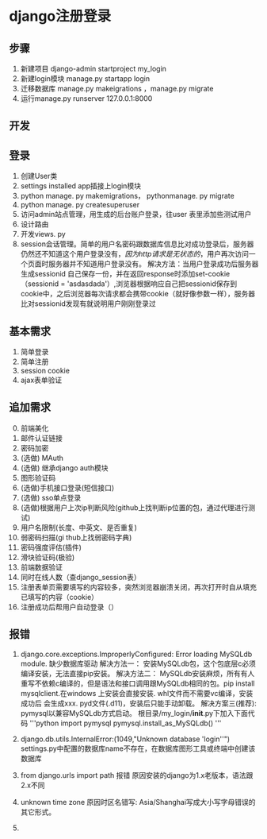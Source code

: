 django注册登录
===
## 步骤
1. 新建项目 django-admin startproject my_login
2. 新建login模块    manage.py startapp login
3. 迁移数据库    manage.py makeigrations ，manage.py migrate
4. 运行manage.py runserver 127.0.0.1:8000


## 开发
## 登录
1. 创建User类
2. settings installed app插接上login模块
3. python manage. py makemigrations， pythonmanage. py migrate
4. python manage. py createsuperuser
5. 访问admin站点管理，用生成的后台账户登录，往user 表里添加些测试用户
6. 设计路由
7. 开发views. py
8. session会话管理。简单的用户名密码跟数据库信息比对成功登录后，服务器仍然还不知道这个用户登录没有，*因为http请求是无状态的*，用户再次访问一个页面时服务器并不知道用户登录没有。
    解决方法：当用户登录成功后服务器生成sessionid 自己保存一份，并在返回response时添加set-cookie（sessionid = 'asdasdada'）,浏览器根据响应自己把sessionid保存到cookie中，之后浏览器每次请求都会携带cookie（就好像参数一样），服务器比对sessionid发现有就说明用户刚刚登录过


## 基本需求
1. 简单登录
2. 简单注册
3. session cookie
4. ajax表单验证

## 追加需求
0. 前端美化
1. 邮件认证链接
2. 密码加密
3. (选做) MAuth
4. (选做) 继承django auth模块
5. 图形验证码
6. (选做)手机接口登录(短信接口)
7. (选做) sso单点登录
8. (选做)根据用户上次ip判断风险(github上找判断ip位置的包，通过代理进行测试)
9. 用户名限制(长度、中英文、是否重复)
10. 弱密码扫描(gi thub上找弱密码字典)
11. 密码强度评估(插件)
12. 滑块验证码(极验)
13. 前端数据验证
14. 同时在线人数（查django_session表）
15. 注册表单页需要填写的内容较多，突然浏览器崩溃关闭，再次打开时自从填充已填写的内容（cookie）
16. 注册成功后帮用户自动登录（）

## 报错
1. django.core.exceptions.ImproperlyConfigured: Error loading MySQLdb module.
缺少数据库驱动
解决方法一：
安装MySQLdb包，这个包底层c必须编译安装，无法直接pip安装。
解决方法二：
MySQLdb安装麻烦，所有有人重写不依赖c编译的，但是语法和接口调用跟MySQLdb相同的包。pip install
mysqlclient.在windows 上安装会直接安装. whl文件而不需要vc编译，安装成功后 会生成xxx. pyd文件(.d11)，安装后只能手动卸载。
解决方案三(推荐):
pymysql以兼容MySQLdb方式启动。
根目录/my_login/__init__.py下加入下面代码
'''python
import pymysql
pymysql.install_as_MySQLdb()
'''

2. django.db.utils.InternalError:(1049,"Unknown database 'login''")
settings.py中配置的数据库name不存在，在数据库图形工具或终端中创建该数据库
3. from django.urls import path 报错
原因安装的django为1.x老版本，语法跟2.x不同
4. unknown time zone
原因时区名错写: Asia/Shanghai写成大小写字母错误的其它形式。
5. 




